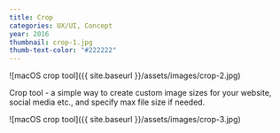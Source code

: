 ```yaml
---
title: Crop
categories: UX/UI, Concept
year: 2016
thumbnail: crop-1.jpg
thumb-text-color: "#222222"
---
```


![macOS crop tool]({{ site.baseurl }}/assets/images/crop-2.jpg)

<div class="text-block">
  <p>Crop tool - a simple way to create custom image sizes for your website, social media etc., and specify max file size if needed.</p>
</div>

![macOS crop tool]({{ site.baseurl }}/assets/images/crop-3.jpg)

